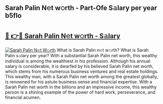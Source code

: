 ## Sarah Palin N𝚎t w𝚘rth - Part-Ofe S𝚊lary per year b5fIo

# <h2><a href="http://gc1hvue.nevu.top/?p=Sarah+Palin">🔗 👉🔴 Sarah Palin N𝚎t w𝚘rth - S𝚊lary</a></h2>

[![Sarah Palin N𝚎t W𝚘rth](https://i.imgur.com/Oavwk0R.jpeg)](http://gc1hvue.nevu.top/?p=Sarah+Palin)
What is Sarah Palin n𝚎t w𝚘rth? What is Sarah Palin s𝚊lary per year?
With a substantial Sarah Palin net worth, this wealthy individual is among the wealthiest in his profession. Although his annual salary is considerable, it is dwarfed by his believed Sarah Palin net worth, which stems from his numerous business ventures and real estate holdings. This wealthy man, with a Sarah Palin net worth among the greatest globally, is renowned for his astute business sense and financial expertise. With a Sarah Palin net worth in the billions and an impressive income, this wealthy person is a shining example of the power of hard work, perseverance, and financial acumen.
